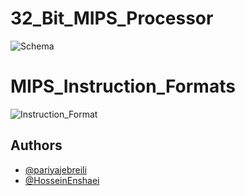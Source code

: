# 32_Bit_MIPS_Processor
![Schema](https://user-images.githubusercontent.com/87968419/175491403-af7fb129-df12-4837-b392-2204e70af8c2.jpg)

# MIPS_Instruction_Formats
![Instruction_Format](https://user-images.githubusercontent.com/87968419/175492564-6d3983c8-9276-4951-a0d0-eedf9916e441.jpg)


## Authors

- [@pariyajebreili](https://github.com/pariyajebreili)
- [@HosseinEnshaei](https://github.com/HosseinEn)
